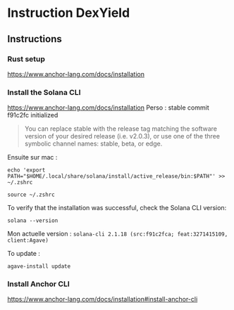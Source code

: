 # Instruction DexYield

## Instructions

### Rust setup

https://www.anchor-lang.com/docs/installation

### Install the Solana CLI

https://www.anchor-lang.com/docs/installation
Perso : stable commit f91c2fc initialized

> You can replace stable with the release tag matching the software version of your desired release (i.e. v2.0.3), or use one of the three symbolic channel names: stable, beta, or edge.

Ensuite sur mac :

```SH
echo 'export PATH="$HOME/.local/share/solana/install/active_release/bin:$PATH"' >> ~/.zshrc
```

```SH
source ~/.zshrc
```

To verify that the installation was successful, check the Solana CLI version:

```SH
solana --version
```

Mon actuelle version : `solana-cli 2.1.18 (src:f91c2fca; feat:3271415109, client:Agave)`

To update :

```SH
agave-install update
```

### Install Anchor CLI

https://www.anchor-lang.com/docs/installation#install-anchor-cli
